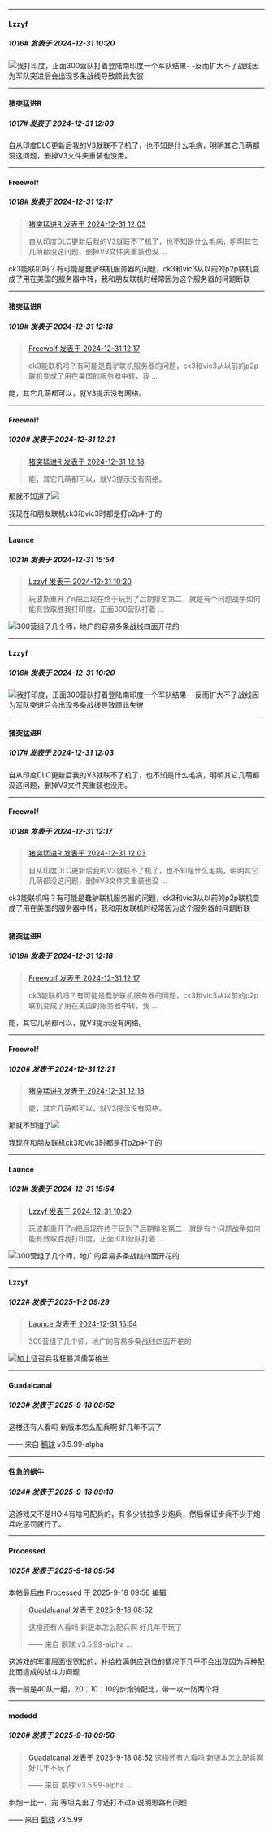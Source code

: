 ﻿
*****

####  Lzzyf  
##### 1016#       发表于 2024-12-31 10:20

<img src="https://static.saraba1st.com/image/smiley/face2017/002.png" referrerpolicy="no-referrer">我打印度，正面300营队打着登陆南印度一个军队结果- -反而扩大不了战线因为军队突进后会出现多条战线导致顾此失彼

*****

####  猪突猛进R  
##### 1017#       发表于 2024-12-31 12:03

自从印度DLC更新后我的V3就联不了机了，也不知是什么毛病，明明其它几萌都没这问题，删掉V3文件夹重装也没用。

*****

####  Freewolf  
##### 1018#       发表于 2024-12-31 12:17

<blockquote><a href="httphttps://bbs.saraba1st.com/2b/forum.php?mod=redirect&amp;goto=findpost&amp;pid=67069821&amp;ptid=2101217" target="_blank">猪突猛进R 发表于 2024-12-31 12:03</a>

自从印度DLC更新后我的V3就联不了机了，也不知是什么毛病，明明其它几萌都没这问题，删掉V3文件夹重装也没 ...</blockquote>
ck3能联机吗？有可能是蠢驴联机服务器的问题，ck3和vic3从以前的p2p联机变成了用在美国的服务器中转，我和朋友联机时经常因为这个服务器的问题断联

*****

####  猪突猛进R  
##### 1019#       发表于 2024-12-31 12:18

<blockquote><a href="httphttps://bbs.saraba1st.com/2b/forum.php?mod=redirect&amp;goto=findpost&amp;pid=67069936&amp;ptid=2101217" target="_blank">Freewolf 发表于 2024-12-31 12:17</a>

ck3能联机吗？有可能是蠢驴联机服务器的问题，ck3和vic3从以前的p2p联机变成了用在美国的服务器中转，我 ...</blockquote>
能，其它几萌都可以，就V3提示没有网络。

*****

####  Freewolf  
##### 1020#       发表于 2024-12-31 12:21

<blockquote><a href="httphttps://bbs.saraba1st.com/2b/forum.php?mod=redirect&amp;goto=findpost&amp;pid=67069948&amp;ptid=2101217" target="_blank">猪突猛进R 发表于 2024-12-31 12:18</a>

能，其它几萌都可以，就V3提示没有网络。</blockquote>
那就不知道了<img src="https://static.saraba1st.com/image/smiley/face2017/068.png" referrerpolicy="no-referrer">

我现在和朋友联机ck3和vic3时都是打p2p补丁的

*****

####  Launce  
##### 1021#       发表于 2024-12-31 15:54

<blockquote><a href="httphttps://bbs.saraba1st.com/2b/forum.php?mod=redirect&amp;goto=findpost&amp;pid=67068762&amp;ptid=2101217" target="_blank">Lzzyf 发表于 2024-12-31 10:20</a>

玩波斯重开了n把后现在终于玩到了后期排名第二，就是有个问题战争如何能有效取胜我打印度，正面300营队打着 ...</blockquote>
<img src="https://static.saraba1st.com/image/smiley/face2017/067.png" referrerpolicy="no-referrer">300营组了几个师，地广的容易多条战线四面开花的


*****

####  Lzzyf  
##### 1016#       发表于 2024-12-31 10:20

<img src="https://static.saraba1st.com/image/smiley/face2017/002.png" referrerpolicy="no-referrer">我打印度，正面300营队打着登陆南印度一个军队结果- -反而扩大不了战线因为军队突进后会出现多条战线导致顾此失彼

*****

####  猪突猛进R  
##### 1017#       发表于 2024-12-31 12:03

自从印度DLC更新后我的V3就联不了机了，也不知是什么毛病，明明其它几萌都没这问题，删掉V3文件夹重装也没用。

*****

####  Freewolf  
##### 1018#       发表于 2024-12-31 12:17

<blockquote><a href="httphttps://bbs.saraba1st.com/2b/forum.php?mod=redirect&amp;goto=findpost&amp;pid=67069821&amp;ptid=2101217" target="_blank">猪突猛进R 发表于 2024-12-31 12:03</a>

自从印度DLC更新后我的V3就联不了机了，也不知是什么毛病，明明其它几萌都没这问题，删掉V3文件夹重装也没 ...</blockquote>
ck3能联机吗？有可能是蠢驴联机服务器的问题，ck3和vic3从以前的p2p联机变成了用在美国的服务器中转，我和朋友联机时经常因为这个服务器的问题断联

*****

####  猪突猛进R  
##### 1019#       发表于 2024-12-31 12:18

<blockquote><a href="httphttps://bbs.saraba1st.com/2b/forum.php?mod=redirect&amp;goto=findpost&amp;pid=67069936&amp;ptid=2101217" target="_blank">Freewolf 发表于 2024-12-31 12:17</a>

ck3能联机吗？有可能是蠢驴联机服务器的问题，ck3和vic3从以前的p2p联机变成了用在美国的服务器中转，我 ...</blockquote>
能，其它几萌都可以，就V3提示没有网络。

*****

####  Freewolf  
##### 1020#       发表于 2024-12-31 12:21

<blockquote><a href="httphttps://bbs.saraba1st.com/2b/forum.php?mod=redirect&amp;goto=findpost&amp;pid=67069948&amp;ptid=2101217" target="_blank">猪突猛进R 发表于 2024-12-31 12:18</a>

能，其它几萌都可以，就V3提示没有网络。</blockquote>
那就不知道了<img src="https://static.saraba1st.com/image/smiley/face2017/068.png" referrerpolicy="no-referrer">

我现在和朋友联机ck3和vic3时都是打p2p补丁的

*****

####  Launce  
##### 1021#       发表于 2024-12-31 15:54

<blockquote><a href="httphttps://bbs.saraba1st.com/2b/forum.php?mod=redirect&amp;goto=findpost&amp;pid=67068762&amp;ptid=2101217" target="_blank">Lzzyf 发表于 2024-12-31 10:20</a>

玩波斯重开了n把后现在终于玩到了后期排名第二，就是有个问题战争如何能有效取胜我打印度，正面300营队打着 ...</blockquote>
<img src="https://static.saraba1st.com/image/smiley/face2017/067.png" referrerpolicy="no-referrer">300营组了几个师，地广的容易多条战线四面开花的


*****

####  Lzzyf  
##### 1022#       发表于 2025-1-2 09:29

<blockquote><a href="httphttps://bbs.saraba1st.com/2b/forum.php?mod=redirect&amp;goto=findpost&amp;pid=67071772&amp;ptid=2101217" target="_blank">Launce 发表于 2024-12-31 15:54</a>

300营组了几个师，地广的容易多条战线四面开花的</blockquote>
<img src="https://static.saraba1st.com/image/smiley/face2017/002.png" referrerpolicy="no-referrer">加上征召兵我狂暴鸿儒英格兰

*****

####  Guadalcanal  
##### 1023#       发表于 2025-9-18 08:52

这楼还有人看吗 新版本怎么配兵啊 好几年不玩了

—— 来自 [鹅球](https://www.pgyer.com/xfPejhuq) v3.5.99-alpha


*****

####  性急的蜗牛  
##### 1024#       发表于 2025-9-18 09:10

这游戏又不是HOI4有啥可配兵的，有多少钱拉多少炮兵，然后保证步兵不少于炮兵吃惩罚就行了。


*****

####  Processed  
##### 1025#       发表于 2025-9-18 09:54

 本帖最后由 Processed 于 2025-9-18 09:56 编辑 
<blockquote><a href="httphttps://stage1st.com/2b/forum.php?mod=redirect&amp;goto=findpost&amp;pid=68448174&amp;ptid=2101217" target="_blank">Guadalcanal 发表于 2025-9-18 08:52</a>

这楼还有人看吗 新版本怎么配兵啊 好几年不玩了

—— 来自 鹅球 v3.5.99-alpha ...</blockquote>
这游戏的军事层面很宽松的，补给拉满供应到位的情况下几乎不会出现因为兵种配比而造成的战斗力问题

我一般是40队一组，20：10：10的步炮骑配比，带一攻一防两个将

*****

####  modedd  
##### 1026#       发表于 2025-9-18 09:56

<blockquote><a href="httphttps://stage1st.com/2b/forum.php?mod=redirect&amp;goto=findpost&amp;pid=68448174&amp;ptid=2101217" target="_blank">Guadalcanal 发表于 2025-9-18 08:52</a>
这楼还有人看吗 新版本怎么配兵啊 好几年不玩了

—— 来自 鹅球 v3.5.99-alpha ...</blockquote>
步炮一比一，完
等坦克出了你还打不过ai说明思路有问题

—— 来自 [鹅球](https://www.pgyer.com/GcUxKd4w) v3.5.99


